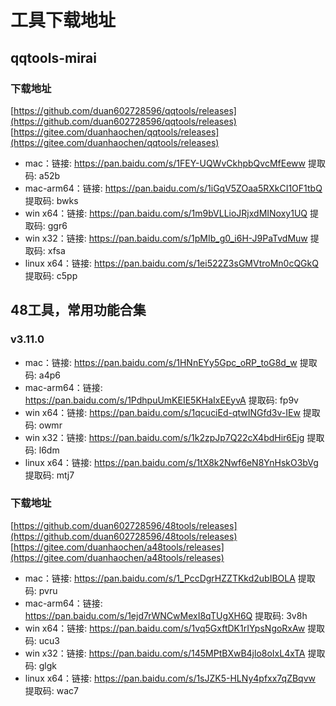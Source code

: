 # 工具下载地址

## qqtools-mirai

### 下载地址
[https://github.com/duan602728596/qqtools/releases](https://github.com/duan602728596/qqtools/releases)   
[https://gitee.com/duanhaochen/qqtools/releases](https://gitee.com/duanhaochen/qqtools/releases)
* mac：链接: https://pan.baidu.com/s/1FEY-UQWvCkhpbQvcMfEeww 提取码: a52b
* mac-arm64：链接: https://pan.baidu.com/s/1iGqV5ZOaa5RXkCI1OF1tbQ 提取码: bwks
* win x64：链接: https://pan.baidu.com/s/1m9bVLLioJRjxdMINoxy1UQ 提取码: ggr6
* win x32：链接: https://pan.baidu.com/s/1pMIb_g0_i6H-J9PaTvdMuw 提取码: xfsa
* linux x64：链接: https://pan.baidu.com/s/1ei522Z3sGMVtroMn0cQGkQ 提取码: c5pp

## 48工具，常用功能合集

### v3.11.0
* mac：链接: https://pan.baidu.com/s/1HNnEYy5Gpc_oRP_toG8d_w 提取码: a4p6
* mac-arm64：链接: https://pan.baidu.com/s/1PdhpuUmKEIE5KHaIxEEyvA 提取码: fp9v
* win x64：链接: https://pan.baidu.com/s/1qcuciEd-qtwINGfd3v-IEw 提取码: owmr
* win x32：链接: https://pan.baidu.com/s/1k2zpJp7Q22cX4bdHir6Ejg 提取码: l6dm
* linux x64：链接: https://pan.baidu.com/s/1tX8k2Nwf6eN8YnHskO3bVg 提取码: mtj7

### 下载地址
[https://github.com/duan602728596/48tools/releases](https://github.com/duan602728596/48tools/releases)   
[https://gitee.com/duanhaochen/a48tools/releases](https://gitee.com/duanhaochen/a48tools/releases)
* mac：链接: https://pan.baidu.com/s/1_PccDgrHZZTKkd2ubIBOLA 提取码: pvru
* mac-arm64：链接: https://pan.baidu.com/s/1ejd7rWNCwMexI8qTUgXH6Q 提取码: 3v8h
* win x64：链接: https://pan.baidu.com/s/1vq5GxftDK1rIYpsNgoRxAw 提取码: ucu3
* win x32：链接: https://pan.baidu.com/s/145MPtBXwB4jlo8oIxL4xTA 提取码: glgk
* linux x64：链接: https://pan.baidu.com/s/1sJZK5-HLNy4pfxx7qZBqvw 提取码: wac7
